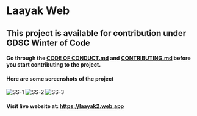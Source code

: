 # Laayak Web
## This project is available for contribution under GDSC Winter of Code  
#### Go through the [CODE OF CONDUCT.md](https://github.com/LaayaK/LaayakWeb/blob/master/CODE_OF_CONDUCT.md) and [CONTRIBUTING.md](https://github.com/LaayaK/LaayakWeb/blob/master/CONTRIBUTING.md) before you start contributing to the project.

#### Here are some screenshots of the project
![SS-1](https://user-images.githubusercontent.com/55389276/140503010-14f6faed-923b-429f-8eb4-66ea36fe45cd.png)
![SS-2](https://user-images.githubusercontent.com/55389276/140503238-d4d81292-bfa3-45b2-8473-1a3f51ad8d03.png)
![SS-3](https://user-images.githubusercontent.com/55389276/140503071-b93ea170-7486-4a35-b505-4edfa165466f.png)

#### Visit live website at: https://laayak2.web.app
